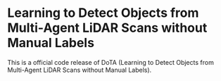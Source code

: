# Learning to Detect Objects from Multi-Agent LiDAR Scans without Manual Labels

This is a official code release of DoTA (Learning to Detect Objects from Multi-Agent LiDAR Scans without Manual Labels). 
